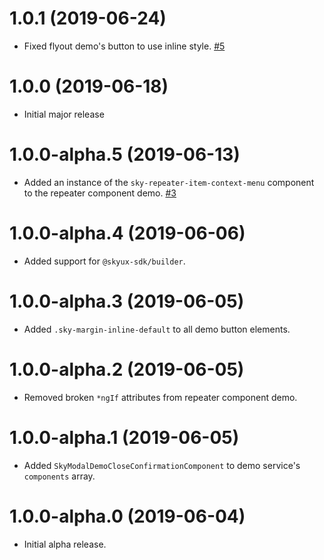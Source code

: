 # 1.0.1 (2019-06-24)

- Fixed flyout demo's button to use inline style. [#5](https://github.com/blackbaud/skyux2-demos/pull/5)

# 1.0.0 (2019-06-18)

- Initial major release

# 1.0.0-alpha.5 (2019-06-13)

- Added an instance of the `sky-repeater-item-context-menu` component to the repeater component demo. [#3](https://github.com/blackbaud/skyux2-demos/pull/3)

# 1.0.0-alpha.4 (2019-06-06)

- Added support for `@skyux-sdk/builder`.

# 1.0.0-alpha.3 (2019-06-05)

- Added `.sky-margin-inline-default` to all demo button elements.

# 1.0.0-alpha.2 (2019-06-05)

- Removed broken `*ngIf` attributes from repeater component demo.

# 1.0.0-alpha.1 (2019-06-05)

- Added `SkyModalDemoCloseConfirmationComponent` to demo service's `components` array.

# 1.0.0-alpha.0 (2019-06-04)

- Initial alpha release.
